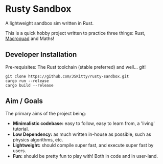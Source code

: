 # Rusty Sandbox
A lightweight sandbox sim written in Rust.

This is a quick hobby project written to practice three things: Rust, [Macroquad](https://macroquad.rs/) and Maths!

## Developer Installation

Pre-requisites: The Rust toolchain (stable preferred) and well... git!
```
git clone https://github.com/JSKitty/rusty-sandbox.git
cargo run --release
cargo build --release
```

## Aim / Goals

The primary aims of the project being:
- **Minimalistic codebase:** easy to follow, easy to learn from, a 'living' tutorial.
- **Low Dependency:** as much written in-house as possible, such as physics algorithms, etc.
- **Lightweight:** should compile super fast, and execute super fast by users.
- **Fun:** should be pretty fun to play with! Both in code and in user-land.
